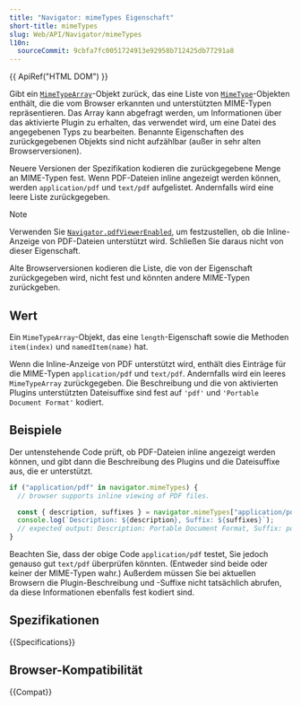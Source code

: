 ```yaml
---
title: "Navigator: mimeTypes Eigenschaft"
short-title: mimeTypes
slug: Web/API/Navigator/mimeTypes
l10n:
  sourceCommit: 9cbfa7fc0051724913e92958b712425db77291a8
---
```


{{ ApiRef("HTML DOM") }}

Gibt ein [`MimeTypeArray`](/de/docs/Web/API/MimeTypeArray)-Objekt zurück, das eine Liste von [`MimeType`](/de/docs/Web/API/MimeType)-Objekten enthält, die die vom Browser erkannten und unterstützten MIME-Typen repräsentieren. Das Array kann abgefragt werden, um Informationen über das aktivierte Plugin zu erhalten, das verwendet wird, um eine Datei des angegebenen Typs zu bearbeiten. Benannte Eigenschaften des zurückgegebenen Objekts sind nicht aufzählbar (außer in sehr alten Browserversionen).

Neuere Versionen der Spezifikation kodieren die zurückgegebene Menge an MIME-Typen fest. Wenn PDF-Dateien inline angezeigt werden können, werden `application/pdf` und `text/pdf` aufgelistet. Andernfalls wird eine leere Liste zurückgegeben.

> [!NOTE]
> Verwenden Sie [`Navigator.pdfViewerEnabled`](/de/docs/Web/API/Navigator/pdfViewerEnabled), um festzustellen, ob die Inline-Anzeige von PDF-Dateien unterstützt wird. Schließen Sie daraus nicht von dieser Eigenschaft.

Alte Browserversionen kodieren die Liste, die von der Eigenschaft zurückgegeben wird, nicht fest und könnten andere MIME-Typen zurückgeben.

## Wert

Ein `MimeTypeArray`-Objekt, das eine `length`-Eigenschaft sowie die Methoden `item(index)` und `namedItem(name)` hat.

Wenn die Inline-Anzeige von PDF unterstützt wird, enthält dies Einträge für die MIME-Typen `application/pdf` und `text/pdf`. Andernfalls wird ein leeres `MimeTypeArray` zurückgegeben. Die Beschreibung und die von aktivierten Plugins unterstützten Dateisuffixe sind fest auf `'pdf'` und `'Portable Document Format'` kodiert.

## Beispiele

Der untenstehende Code prüft, ob PDF-Dateien inline angezeigt werden können, und gibt dann die Beschreibung des Plugins und die Dateisuffixe aus, die er unterstützt.

```js
if ("application/pdf" in navigator.mimeTypes) {
  // browser supports inline viewing of PDF files.

  const { description, suffixes } = navigator.mimeTypes["application/pdf"];
  console.log(`Description: ${description}, Suffix: ${suffixes}`);
  // expected output: Description: Portable Document Format, Suffix: pdf
}
```

Beachten Sie, dass der obige Code `application/pdf` testet, Sie jedoch genauso gut `text/pdf` überprüfen könnten. (Entweder sind beide oder keiner der MIME-Typen wahr.) Außerdem müssen Sie bei aktuellen Browsern die Plugin-Beschreibung und -Suffixe nicht tatsächlich abrufen, da diese Informationen ebenfalls fest kodiert sind.

## Spezifikationen

{{Specifications}}

## Browser-Kompatibilität

{{Compat}}
